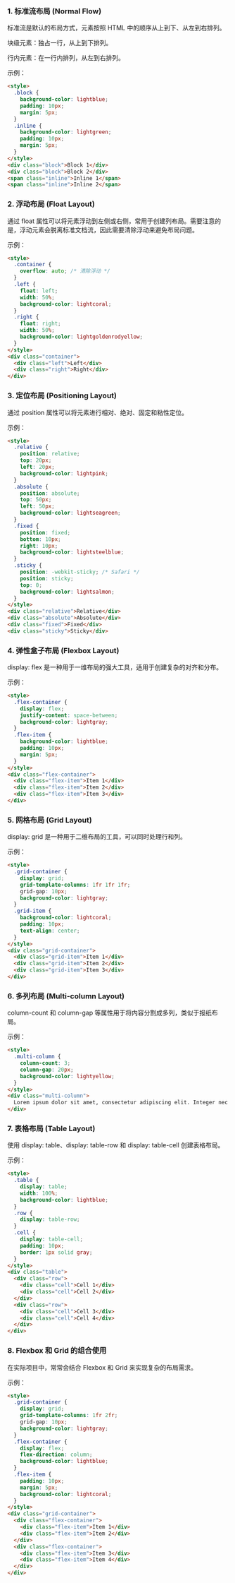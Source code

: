 ### 1. 标准流布局 (Normal Flow)

标准流是默认的布局方式，元素按照 HTML 中的顺序从上到下、从左到右排列。

块级元素：独占一行，从上到下排列。

行内元素：在一行内排列，从左到右排列。

示例：

```html
<style>
  .block {
    background-color: lightblue;
    padding: 10px;
    margin: 5px;
  }
  .inline {
    background-color: lightgreen;
    padding: 10px;
    margin: 5px;
  }
</style>
<div class="block">Block 1</div>
<div class="block">Block 2</div>
<span class="inline">Inline 1</span>
<span class="inline">Inline 2</span>
```

### 2. 浮动布局 (Float Layout)

通过 float 属性可以将元素浮动到左侧或右侧，常用于创建列布局。需要注意的是，浮动元素会脱离标准文档流，因此需要清除浮动来避免布局问题。

示例：

```html
<style>
  .container {
    overflow: auto; /* 清除浮动 */
  }
  .left {
    float: left;
    width: 50%;
    background-color: lightcoral;
  }
  .right {
    float: right;
    width: 50%;
    background-color: lightgoldenrodyellow;
  }
</style>
<div class="container">
  <div class="left">Left</div>
  <div class="right">Right</div>
</div>
```

### 3. 定位布局 (Positioning Layout)

通过 position 属性可以将元素进行相对、绝对、固定和粘性定位。

示例：

```html
<style>
  .relative {
    position: relative;
    top: 20px;
    left: 20px;
    background-color: lightpink;
  }
  .absolute {
    position: absolute;
    top: 50px;
    left: 50px;
    background-color: lightseagreen;
  }
  .fixed {
    position: fixed;
    bottom: 10px;
    right: 10px;
    background-color: lightsteelblue;
  }
  .sticky {
    position: -webkit-sticky; /* Safari */
    position: sticky;
    top: 0;
    background-color: lightsalmon;
  }
</style>
<div class="relative">Relative</div>
<div class="absolute">Absolute</div>
<div class="fixed">Fixed</div>
<div class="sticky">Sticky</div>
```

### 4. 弹性盒子布局 (Flexbox Layout)

display: flex 是一种用于一维布局的强大工具，适用于创建复杂的对齐和分布。

示例：

```html
<style>
  .flex-container {
    display: flex;
    justify-content: space-between;
    background-color: lightgray;
  }
  .flex-item {
    background-color: lightblue;
    padding: 10px;
    margin: 5px;
  }
</style>
<div class="flex-container">
  <div class="flex-item">Item 1</div>
  <div class="flex-item">Item 2</div>
  <div class="flex-item">Item 3</div>
</div>
```

### 5. 网格布局 (Grid Layout)

display: grid 是一种用于二维布局的工具，可以同时处理行和列。

示例：

```html
<style>
  .grid-container {
    display: grid;
    grid-template-columns: 1fr 1fr 1fr;
    grid-gap: 10px;
    background-color: lightgray;
  }
  .grid-item {
    background-color: lightcoral;
    padding: 10px;
    text-align: center;
  }
</style>
<div class="grid-container">
  <div class="grid-item">Item 1</div>
  <div class="grid-item">Item 2</div>
  <div class="grid-item">Item 3</div>
</div>
```

### 6. 多列布局 (Multi-column Layout)

column-count 和 column-gap 等属性用于将内容分割成多列，类似于报纸布局。

示例：

```html
<style>
  .multi-column {
    column-count: 3;
    column-gap: 20px;
    background-color: lightyellow;
  }
</style>
<div class="multi-column">
  Lorem ipsum dolor sit amet, consectetur adipiscing elit. Integer nec odio. Praesent libero. Sed cursus ante dapibus diam.
</div>
```

### 7. 表格布局 (Table Layout)

使用 display: table、display: table-row 和 display: table-cell 创建表格布局。

示例：

```html
<style>
  .table {
    display: table;
    width: 100%;
    background-color: lightblue;
  }
  .row {
    display: table-row;
  }
  .cell {
    display: table-cell;
    padding: 10px;
    border: 1px solid gray;
  }
</style>
<div class="table">
  <div class="row">
    <div class="cell">Cell 1</div>
    <div class="cell">Cell 2</div>
  </div>
  <div class="row">
    <div class="cell">Cell 3</div>
    <div class="cell">Cell 4</div>
  </div>
</div>
```

### 8. Flexbox 和 Grid 的组合使用

在实际项目中，常常会结合 Flexbox 和 Grid 来实现复杂的布局需求。

示例：

```html
<style>
  .grid-container {
    display: grid;
    grid-template-columns: 1fr 2fr;
    grid-gap: 10px;
    background-color: lightgray;
  }
  .flex-container {
    display: flex;
    flex-direction: column;
    background-color: lightblue;
  }
  .flex-item {
    padding: 10px;
    margin: 5px;
    background-color: lightcoral;
  }
</style>
<div class="grid-container">
  <div class="flex-container">
    <div class="flex-item">Item 1</div>
    <div class="flex-item">Item 2</div>
  </div>
  <div class="flex-container">
    <div class="flex-item">Item 3</div>
    <div class="flex-item">Item 4</div>
  </div>
</div>
```
